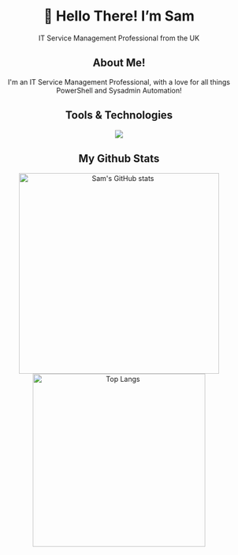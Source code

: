 <div align="center">

<h1>👋 Hello There! I’m Sam</h1>
<p>IT Service Management Professional from the UK</p>

## About Me!

I'm an IT Service Management Professional, with a love for all things PowerShell and Sysadmin Automation!

## Tools & Technologies
<img src="https://go-skill-icons.vercel.app/api/icons?i=git,github,md,powershell,vscode,windows" />

## My Github Stats
<img alt="Sam's GitHub stats" width="406" src="https://github-readme-stats.vercel.app/api?username=SamParris&custom_title=Github+Stats&bg_color=00000000&hide_border=true&show_icons=true&text_color=667799&title_color=388286&icon_color=388286">
<img alt="Top Langs" width="350" src="https://github-readme-stats.vercel.app/api/top-langs/?username=SamParris&layout=compact&hide_border=true&bg_color=00000000&text_color=667799&custom_title=Top+Languages&title_color=388286">

</div>